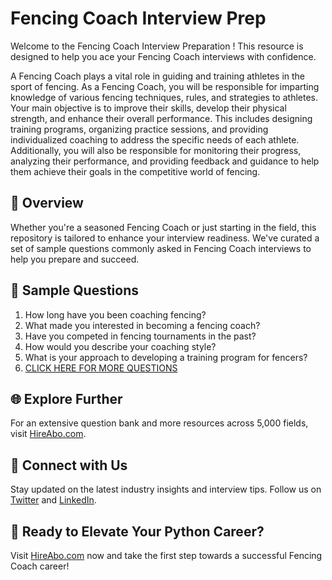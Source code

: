 # Fencing Coach Interview Prep

Welcome to the Fencing Coach Interview Preparation ! This resource is designed to help you ace your Fencing Coach interviews with confidence.

A Fencing Coach plays a vital role in guiding and training athletes in the sport of fencing. As a Fencing Coach, you will be responsible for imparting knowledge of various fencing techniques, rules, and strategies to athletes. Your main objective is to improve their skills, develop their physical strength, and enhance their overall performance. This includes designing training programs, organizing practice sessions, and providing individualized coaching to address the specific needs of each athlete. Additionally, you will also be responsible for monitoring their progress, analyzing their performance, and providing feedback and guidance to help them achieve their goals in the competitive world of fencing.

## 🚀 Overview

Whether you're a seasoned Fencing Coach or just starting in the field, this repository is tailored to enhance your interview readiness. We've curated a set of sample questions commonly asked in Fencing Coach interviews to help you prepare and succeed.

## 📝 Sample Questions

1. How long have you been coaching fencing?
2. What made you interested in becoming a fencing coach?
3. Have you competed in fencing tournaments in the past?
4. How would you describe your coaching style?
5. What is your approach to developing a training program for fencers?
6. [CLICK HERE FOR MORE QUESTIONS](https://hireabo.com/job/15_0_33/Fencing%20Coach)

## 🌐 Explore Further

For an extensive question bank and more resources across 5,000 fields, visit [HireAbo.com](https://www.hireabo.com).

## 📱 Connect with Us

Stay updated on the latest industry insights and interview tips. Follow us on [Twitter](https://twitter.com/hireabo) and [LinkedIn](https://www.linkedin.com/in/hire-abo-3609972a8/).

## 🚀 Ready to Elevate Your Python Career?

Visit [HireAbo.com](https://www.hireabo.com) now and take the first step towards a successful Fencing Coach career!